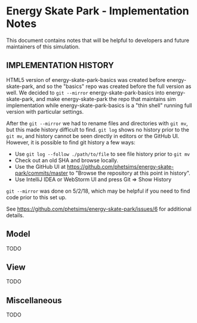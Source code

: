 # Energy Skate Park - Implementation Notes

This document contains notes that will be helpful to developers and future maintainers of this simulation.

## IMPLEMENTATION HISTORY
HTML5 version of energy-skate-park-basics was created before energy-skate-park, and so the "basics" repo was created
before the full version as well. We decided to `git --mirror` energy-skate-park-basics into energy-skate-park, and make
energy-skate-park the repo that maintains sim implementation while energy-skate-park-basics is a "thin shell" running
full version with particular settings.

After the `git --mirror` we had to rename files and directories with `git mv`, but this made history difficult to find.
`git log` shows no history prior to the `git mv`, and history cannot be seen directly in editors or the GitHub UI.
However, it is possible to find git history a few ways:
 - Use `git log --follow ./path/to/file` to see file history prior to `git mv`
 - Check out an old SHA and browse locally.
 - Use the GitHub UI at https://github.com/phetsims/energy-skate-park/commits/master to "Browse the repository at this point in history".
 - Use IntelliJ IDEA or WebStorm UI and press Git => Show History

`git --mirror` was done on 5/2/18, which may be helpful if you need to find code prior to this set up.

See https://github.com/phetsims/energy-skate-park/issues/6 for additional details.

## Model

TODO

## View

TODO

## Miscellaneous

TODO
